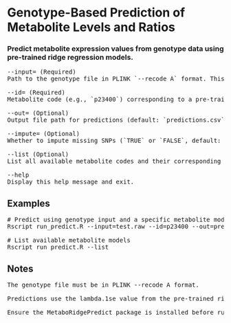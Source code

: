 # Genotype-Based Prediction of Metabolite Levels and Ratios
### Predict metabolite expression values from genotype data using pre-trained ridge regression models.

<pre>
--input= (Required)
Path to the genotype file in PLINK `--recode A` format. This file should contain sample IDs and SNP data, where each row represents an individual and columns include metadata (`FID`, `IID`, etc.) followed by SNP genotypes (0, 1, 2, or NA).

--id= (Required)
Metabolite code (e.g., `p23400`) corresponding to a pre-trained model. This code must match an entry in `metabo_codes.csv` and a model file named `.rds` (e.g., `p23400.rds`) in the `models/` directory.

--out= (Optional)
Output file path for predictions (default: `predictions.csv`). The result will be a CSV file with two columns: `ID` and `Predicted_Value`.

--impute= (Optional)
Whether to impute missing SNPs (`TRUE` or `FALSE`, default: `FALSE`).

--list (Optional)
List all available metabolite codes and their corresponding model files.

--help
Display this help message and exit.
</pre>


## Examples

<pre>
# Predict using genotype input and a specific metabolite model
Rscript run_predict.R --input=test.raw --id=p23400 --out=predictions_test.csv

# List available metabolite models
Rscript run_predict.R --list
</pre>
## Notes
<pre>
The genotype file must be in PLINK --recode A format.

Predictions use the lambda.1se value from the pre-trained ridge regression model.

Ensure the MetaboRidgePredict package is installed before running.
</pre>
